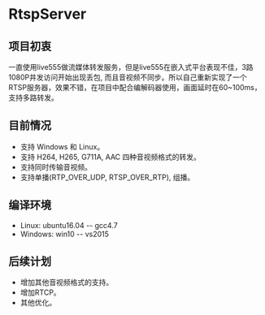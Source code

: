 # RtspServer


项目初衷<br>
-
一直使用live555做流媒体转发服务，但是live555在嵌入式平台表现不佳，3路1080P并发访问开始出现丢包, 而且音视频不同步。所以自己重新实现了一个RTSP服务器，效果不错，在项目中配合编解码器使用，画面延时在60~100ms，支持多路转发。<br>

目前情况<br>
-
* 支持 Windows 和 Linux。
* 支持 H264, H265, G711A, AAC 四种音视频格式的转发。<br>
* 支持同时传输音视频。<br>
* 支持单播(RTP_OVER_UDP, RTSP_OVER_RTP), 组播。<br>

编译环境<br>
-
* Linux: ubuntu16.04 -- gcc4.7<br>
* Windows: win10 -- vs2015<br>

后续计划<br>
-
* 增加其他音视频格式的支持。
* 增加RTCP。
* 其他优化。
 
